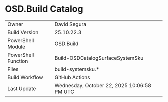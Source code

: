 ﻿# OSD.Build Catalog

| | |
|-|-|
| Owner | David Segura |
| Build Version | 25.10.22.3 |
| PowerShell Module | OSD.Build |
| PowerShell Function | Build-OSDCatalogSurfaceSystemSku |
| Files | build-systemsku.* |
| Build Workflow | GitHub Actions |
| Last Update | Wednesday, October 22, 2025 10:06:58 PM UTC |
